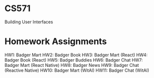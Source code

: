 # CS571
Building User Interfaces

# Homework Assignments
HW1: Badger Mart
HW2: Badger Book
HW3: Badger Mart (React)
HW4: Badger Book (React)
HW5: Badger Buddies
HW6: Badger Chat
HW7: Badger Mart (React Native)
HW8: Badger News
HW9: Badger Chat (Reactive Native)
HW10: Badger Mart (WitAI)
HW11: Badger Chat (WitAI)
